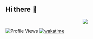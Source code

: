 ## Hi there 👋

<p align="center">
<img src="https://github-readme-stats.vercel.app/api?username=LyoSU&show_icons=true&&theme=tokyonight" />
</p>

![Profile Views](https://hits.seeyoufarm.com/api/count/incr/badge.svg?url=https://github.com/klaymov/&title=Profile%20Views)
[![wakatime](https://wakatime.com/badge/user/c2a604e1-2bcf-47cf-a1ba-6b28e0eb7c57.svg)](https://wakatime.com/@c2a604e1-2bcf-47cf-a1ba-6b28e0eb7c57)

<!--
**klaymov/klaymov** is a ✨ _special_ ✨ repository because its `README.md` (this file) appears on your GitHub profile.

Here are some ideas to get you started:

- 🔭 I’m currently working on ...
- 🌱 I’m currently learning ...
- 👯 I’m looking to collaborate on ...
- 🤔 I’m looking for help with ...
- 💬 Ask me about ...
- 📫 How to reach me: ...
- 😄 Pronouns: ...
- ⚡ Fun fact: ...
-->
